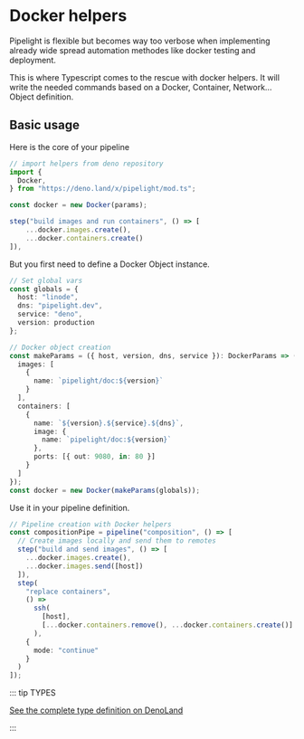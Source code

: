 # Docker helpers <Badge type="warning" text="beta" />

Pipelight is flexible but becomes way too verbose
when implementing already wide spread automation methodes like docker testing and deployment.

This is where Typescript comes to the rescue with docker helpers.
It will write the needed commands based on a Docker, Container, Network... Object definition.

## Basic usage

Here is the core of your pipeline

```ts
// import helpers from deno repository
import {
  Docker,
} from "https://deno.land/x/pipelight/mod.ts";

const docker = new Docker(params);

step("build images and run containers", () => [
    ...docker.images.create(),
    ...docker.containers.create()
]),
```

But you first need to define a Docker Object instance.

```ts
// Set global vars
const globals = {
  host: "linode",
  dns: "pipelight.dev",
  service: "deno",
  version: production
};

// Docker object creation
const makeParams = ({ host, version, dns, service }): DockerParams => ({
  images: [
    {
      name: `pipelight/doc:${version}`
    }
  ],
  containers: [
    {
      name: `${version}.${service}.${dns}`,
      image: {
        name: `pipelight/doc:${version}`
      },
      ports: [{ out: 9080, in: 80 }]
    }
  ]
});
const docker = new Docker(makeParams(globals));
```

Use it in your pipeline definition.

```ts
// Pipeline creation with Docker helpers
const compositionPipe = pipeline("composition", () => [
  // Create images locally and send them to remotes
  step("build and send images", () => [
    ...docker.images.create(),
    ...docker.images.send([host])
  ]),
  step(
    "replace containers",
    () =>
      ssh(
        [host],
        [...docker.containers.remove(), ...docker.containers.create()]
      ),
    {
      mode: "continue"
    }
  )
]);
```

::: tip TYPES

[See the complete type definition on DenoLand](https://deno.land/x/pipelight/mod.ts)

:::
